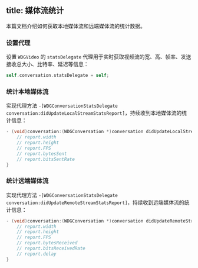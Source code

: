 title: 媒体流统计
---

本篇文档介绍如何获取本地媒体流和远端媒体流的统计数据。


### 设置代理

设置 `WDGVideo` 的 `statsDelegate` 代理用于实时获取视频流的宽、高、帧率、发送接收总大小、比特率、延迟等信息：

```objectivec
self.conversation.statsDelegate = self;
```

### 统计本地媒体流

实现代理方法 `-[WDGConversationStatsDelegate conversation:didUpdateLocalStreamStatsReport]`，持续收到本地媒体流的统计信息：

```objectivec
- (void)conversation:(WDGConversation *)conversation didUpdateLocalStreamStatsReport:(WDGLocalStreamStatsReport *)report {
    // report.width
    // report.height
    // report.FPS
    // report.bytesSent
    // report.bitsSentRate
}
```

### 统计远端媒体流

实现代理方法 `-[WDGConversationStatsDelegate conversation:didUpdateRemoteStreamStatsReport]`，持续收到远端媒体流的统计信息：

```objectivec
- (void)conversation:(WDGConversation *)conversation didUpdateRemoteStreamStatsReport:(WDGRemoteStreamStatsReport *)report {
    // report.width
    // report.height
    // report.FPS
    // report.bytesReceived
    // report.bitsReceivedRate
    // report.delay
}
```
